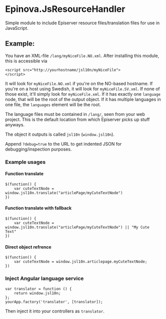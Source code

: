 # Epinova.JsResourceHandler

Simple module to include Episerver resource files/translation files for use in JavaScript.

## Example: 

You have an XML-file `/lang/myNiceFile.NO.xml`. After installing this module, this is accessible via 

    <script src="http://yourhostname/jsl10n/myNiceFile">
    </script>

It will look for `myNiceFile.NO.xml` if you're on the NO-based hostname. If you're on a host using Swedish, it will look for `myNiceFile.SV.xml`. If none of those exist, it'll simply look for `myNiceFile.xml`. If it has exactly one `language` node, that will be the root of the output object. If it has multiple languages in one file, the `languages` element will be the root.

The language files must be contained in `/lang/`, seen from your web project. This is the default location from which Episerver picks up stuff anyways.

The object it outputs is called `jsl10n` (`window.jsl10n`).

Append `?debug=true` to the URL to get indented JSON for debugging/inspection purposes.

### Example usages

#### Function translate
	$(function() {
		var cuteTextNode = window.jsl10n.translate("articlePage/myCuteTextNode")
	})
    
#### Function translate with fallback
	$(function() {
		var cuteTextNode = window.jsl10n.translate("articlePage/myCuteTextNode") || "My Cute Text"
	})

#### Direct object refrence
    $(function() {
    	var cuteTextNode = window.jsl10n.articlepage.myCuteTextNode;
    })
    
### Inject Angular language service

    var translator = function () {
        return window.jsl10n;
    };
    yourApp.factory('translator', [translator]);

Then inject it into your controllers as `translator`.
